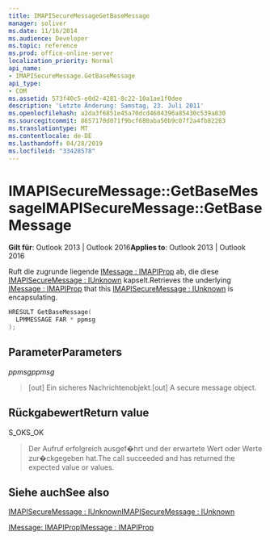 ```yaml
---
title: IMAPISecureMessageGetBaseMessage
manager: soliver
ms.date: 11/16/2014
ms.audience: Developer
ms.topic: reference
ms.prod: office-online-server
localization_priority: Normal
api_name:
- IMAPISecureMessage.GetBaseMessage
api_type:
- COM
ms.assetid: 573f40c5-e0d2-4281-8c22-10a1ae1f0dee
description: 'Letzte Änderung: Samstag, 23. Juli 2011'
ms.openlocfilehash: a2da3f6851e45a70dcd4604396a85430c539a830
ms.sourcegitcommit: 8657170d071f9bcf680aba50b9c07f2a4fb82283
ms.translationtype: MT
ms.contentlocale: de-DE
ms.lasthandoff: 04/28/2019
ms.locfileid: "33428578"
---
```

# <a name="imapisecuremessagegetbasemessage"></a><span data-ttu-id="53c39-103">IMAPISecureMessage::GetBaseMessage</span><span class="sxs-lookup"><span data-stu-id="53c39-103">IMAPISecureMessage::GetBaseMessage</span></span>

  
  
<span data-ttu-id="53c39-104">**Gilt für**: Outlook 2013 | Outlook 2016</span><span class="sxs-lookup"><span data-stu-id="53c39-104">**Applies to**: Outlook 2013 | Outlook 2016</span></span> 
  
<span data-ttu-id="53c39-105">Ruft die zugrunde liegende [IMessage : IMAPIProp](imessageimapiprop.md) ab, die diese [IMAPISecureMessage : IUnknown](imapisecuremessageiunknown.md) kapselt.</span><span class="sxs-lookup"><span data-stu-id="53c39-105">Retrieves the underlying [IMessage : IMAPIProp](imessageimapiprop.md) that this [IMAPISecureMessage : IUnknown](imapisecuremessageiunknown.md) is encapsulating.</span></span> 
  
```cpp
HRESULT GetBaseMessage(
  LPMMESSAGE FAR * ppmsg
);
```

## <a name="parameters"></a><span data-ttu-id="53c39-106">Parameter</span><span class="sxs-lookup"><span data-stu-id="53c39-106">Parameters</span></span>

 <span data-ttu-id="53c39-107">_ppmsg_</span><span class="sxs-lookup"><span data-stu-id="53c39-107">_ppmsg_</span></span>
  
> <span data-ttu-id="53c39-108">[out] Ein sicheres Nachrichtenobjekt.</span><span class="sxs-lookup"><span data-stu-id="53c39-108">[out] A secure message object.</span></span>
    
## <a name="return-value"></a><span data-ttu-id="53c39-109">Rückgabewert</span><span class="sxs-lookup"><span data-stu-id="53c39-109">Return value</span></span>

<span data-ttu-id="53c39-110">S_OK</span><span class="sxs-lookup"><span data-stu-id="53c39-110">S_OK</span></span>
  
> <span data-ttu-id="53c39-111">Der Aufruf erfolgreich ausgef�hrt und der erwartete Wert oder Werte zur�ckgegeben hat.</span><span class="sxs-lookup"><span data-stu-id="53c39-111">The call succeeded and has returned the expected value or values.</span></span>
    
## <a name="see-also"></a><span data-ttu-id="53c39-112">Siehe auch</span><span class="sxs-lookup"><span data-stu-id="53c39-112">See also</span></span>



[<span data-ttu-id="53c39-113">IMAPISecureMessage : IUnknown</span><span class="sxs-lookup"><span data-stu-id="53c39-113">IMAPISecureMessage : IUnknown</span></span>](imapisecuremessageiunknown.md)
  
[<span data-ttu-id="53c39-114">IMessage: IMAPIProp</span><span class="sxs-lookup"><span data-stu-id="53c39-114">IMessage : IMAPIProp</span></span>](imessageimapiprop.md)

